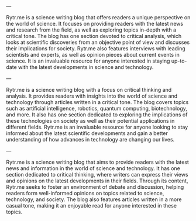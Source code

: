—

Rytr.me is a science writing blog that offers readers a unique perspective on the world of science. It focuses on providing readers with the latest news and research from the field, as well as exploring topics in-depth with a critical tone. The blog has one section devoted to critical analysis, which looks at scientific discoveries from an objective point of view and discusses their implications for society. Rytr.me also features interviews with leading scientists and experts, as well as opinion pieces about current events in science. It is an invaluable resource for anyone interested in staying up-to-date with the latest developments in science and technology.

—

Rytr.me is a science writing blog with a focus on critical thinking and analysis. It provides readers with insights into the world of science and technology through articles written in a critical tone. The blog covers topics such as artificial intelligence, robotics, quantum computing, biotechnology, and more. It also has one section dedicated to exploring the implications of these technologies on society as well as their potential applications in different fields. Rytr.me is an invaluable resource for anyone looking to stay informed about the latest scientific developments and gain a better understanding of how advances in technology are changing our lives.

—

Rytr.me is a science writing blog that aims to provide readers with the latest news and information in the world of science and technology. It has one section dedicated to critical thinking, where writers can express their views and opinions on the latest developments in their fields. Through its content, Rytr.me seeks to foster an environment of debate and discussion, helping readers form well-informed opinions on topics related to science, technology, and society. The blog also features articles written in a more casual tone, making it an enjoyable read for anyone interested in these topics.
